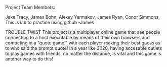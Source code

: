 Project Team Members:

Jake Tracy,
James Bohn,
Alexey Yermakov,
James Ryan,
Conor Simmons,
This is lab to practice using github -James

TROUBLE TWIST
This project is a multiplayer online game that see people connecting to a host executable by means of their own browsers and competing in a "quote game," with each player making their best guess as to who said the prompt quote! In a year like 2020, having accesable outlets to play games with friends, no matter the distance, is vital and this game is another way to do this!
